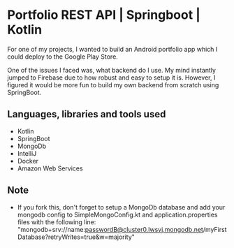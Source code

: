 # Portfolio REST API | Springboot | Kotlin
For one of my projects, I wanted to build an Android portfolio app which I could deploy to the Google Play Store.

One of the issues I faced was, what backend do I use. My mind instantly jumped to Firebase due to how robust and easy to setup it is. However, I figured it would be more fun to build my own backend from scratch using SpringBoot.


## Languages, libraries and tools used

* Kotlin
* SpringBoot
* MongoDb
* IntelliJ
* Docker
* Amazon Web Services

## Note

* If you fork this, don't forget to setup a MongoDb database and add your mongodb config to SimpleMongoConfig.kt and application.properties files with the following line: "mongodb+srv://name:passwordB@cluster0.lwsvj.mongodb.net/myFirstDatabase?retryWrites=true&w=majority"
